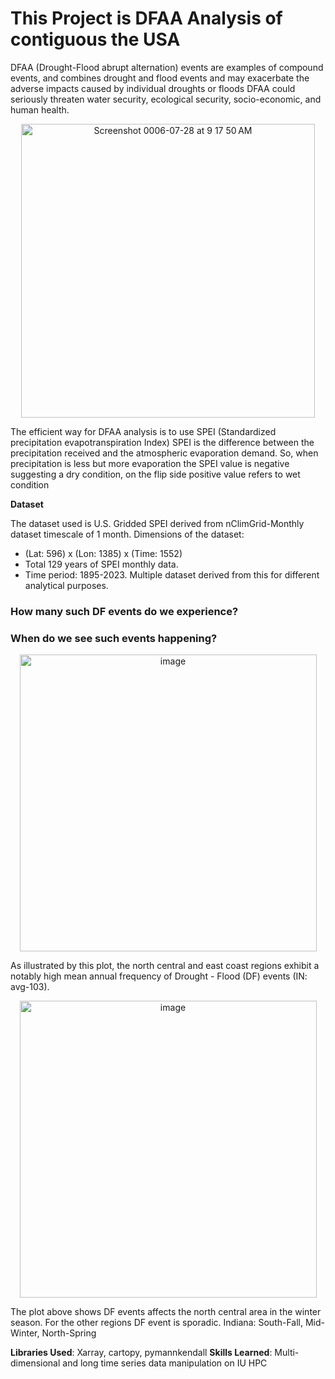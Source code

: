 # **This Project is DFAA Analysis of contiguous the USA**


DFAA (Drought-Flood abrupt alternation)  events are examples of compound events, and combines drought and flood events and may exacerbate the adverse impacts caused by individual droughts or floods
DFAA could seriously threaten water security, ecological security, socio-economic, and human health.

<p align='center'>
<img width="470" alt="Screenshot 0006-07-28 at 9 17 50 AM" src="https://github.com/user-attachments/assets/1bb579d2-1445-45e3-ac1c-a483bc1c1568">
</p>

The efficient way for DFAA analysis is to use SPEI (Standardized precipitation evapotranspiration Index)
SPEI is the difference between the precipitation received and the atmospheric evaporation demand. So, when precipitation is less but more evaporation the SPEI value is negative suggesting a dry condition, on the flip side positive value refers to wet condition


**Dataset**

The dataset used is U.S. Gridded SPEI derived from nClimGrid-Monthly dataset timescale of 1 month.
Dimensions of the dataset: 
   *  (Lat: 596) x (Lon: 1385) x (Time: 1552)
   *  Total 129 years of SPEI monthly data.
   *  Time period: 1895-2023.
Multiple dataset derived from this for different analytical purposes.

  ### How many such DF events do we experience?
  ### When do we see such events happening?
  
<p align='center'>
<img width="475" alt="image" src="https://github.com/user-attachments/assets/10b60526-16dc-4dce-8e3e-9ef400eaba07">
</p>

As illustrated by this plot, the north central and east coast regions exhibit a notably high mean annual frequency of Drought - Flood (DF) events (IN: avg-103).

<p align='center'>
<img width="475" alt="image" src="https://github.com/user-attachments/assets/6f240836-d2d3-4766-a706-34840ddfadd3">
</p>

The plot above shows DF events affects the north central area in the winter season. For the other regions DF event is sporadic.
Indiana: South-Fall, Mid-Winter, North-Spring


**Libraries Used**: Xarray, cartopy, pymannkendall
**Skills Learned**: Multi-dimensional and long time series data manipulation on IU HPC
